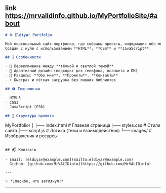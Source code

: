 link https://mrvalidinfo.github.io/MyPortfolioSite/#about
---

```markdown
# 🌐 Eldiyar Portfolio

Мой персональный сайт-портфолио, где собраны проекты, информация обо мне и контакты.  
Создан с нуля с использованием **HTML**, **CSS** и **JavaScript**.

## 🚀 Особенности

- 🎨 Переключение между **тёмной и светлой темой**  
- 📱 Адаптивный дизайн (подходит для телефона, планшета и ПК)  
- 💼 Разделы: **Обо мне**, **Проекты**, **Контакты**  
- ⚡ Быстрая и лёгкая загрузка без лишних библиотек  

## 🛠 Технологии

- HTML5  
- CSS3  
- JavaScript (ES6)

## 📂 Структура проекта

```

MyPortfolio/
│
├── index.html        # Главная страница
├── styles.css        # Стили сайта
├── script.js         # Логика (тема и взаимодействия)
└── images/           # Изображения и ресурсы

```

## 📬 Контакты

- Email: [eldiyar@example.com](mailto:eldiyar@example.com)  
- GitHub: [github.com/MrVALIDinfo](https://github.com/MrVALIDinfo)

---

✨ *Спасибо, что заглянул!*
```

---
